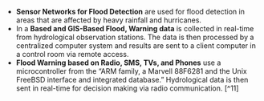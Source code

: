 - **Sensor Networks for Flood Detection** are used for flood detection in areas that are affected by heavy rainfall and hurricanes. 
- In a **Based and GIS-Based Flood, Warning data** is collected in real-time from hydrological observation stations. The data is then processed  by a centralized computer system and results are sent to a client computer in a  control room via remote access.
- **Flood Warning based on Radio, SMS, TVs, and Phones** use a microcontroller from the “ARM family, a Marvell 88F6281 and the Unix FreeBSD interface and integrated database.” Hydrological data is then sent in real-time for decision making via radio communication. [^11]
